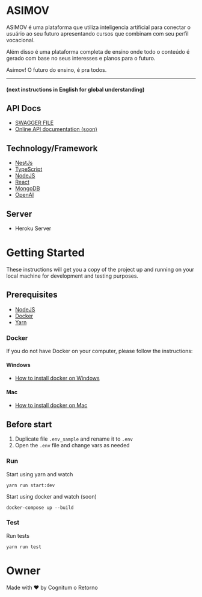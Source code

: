 # ASIMOV

ASIMOV é uma plataforma que utiliza inteligencia artificial para conectar o usuário ao seu futuro apresentando cursos que combinam com seu perfil vocacional. 

Além disso é uma plataforma completa de ensino onde todo o conteúdo é gerado com base no seus interesses e planos para o futuro.

Asimov! O futuro do ensino, é pra todos.

---

#### (next instructions in English for global understanding)

## API Docs
  -  [SWAGGER FILE](https://github.com/kayo-almeida/asimov.cognitum/blob/main/packages/backend/swagger-spec.json)
  -  [Online API documentation (soon)]()

## Technology/Framework

- [NestJs](https://nestjs.com/)
- [TypeScript](https://www.typescriptlang.org/)
- [NodeJS](https://nodejs.org/)
- [React](https://react.dev/)
- [MongoDB](https://www.mongodb.com/)
- [OpenAI](https://openai.com/)


## Server

- Heroku Server

# Getting Started

These instructions will get you a copy of the project up and running on your local machine for development and testing purposes.

## Prerequisites

- [NodeJS](https://nodejs.org/)
- [Docker](https://docs.docker.com/)
- [Yarn](https://yarnpkg.com/)

### Docker

If you do not have Docker on your computer, please follow the instructions:

#### Windows

- [How to install docker on Windows](https://docs.docker.com/docker-for-windows/install/)

#### Mac

- [How to install docker on Mac](https://docs.docker.com/docker-for-mac/install/)

## Before start

1. Duplicate file `.env_sample` and rename it to `.env`
2. Open the `.env` file and change vars as needed

### Run
Start using yarn and watch

```
yarn run start:dev
```

Start using docker and watch  (soon)

```
docker-compose up --build
```

### Test
Run tests
```
yarn run test
```

# Owner

Made with ❤️ by Cognitum o Retorno

